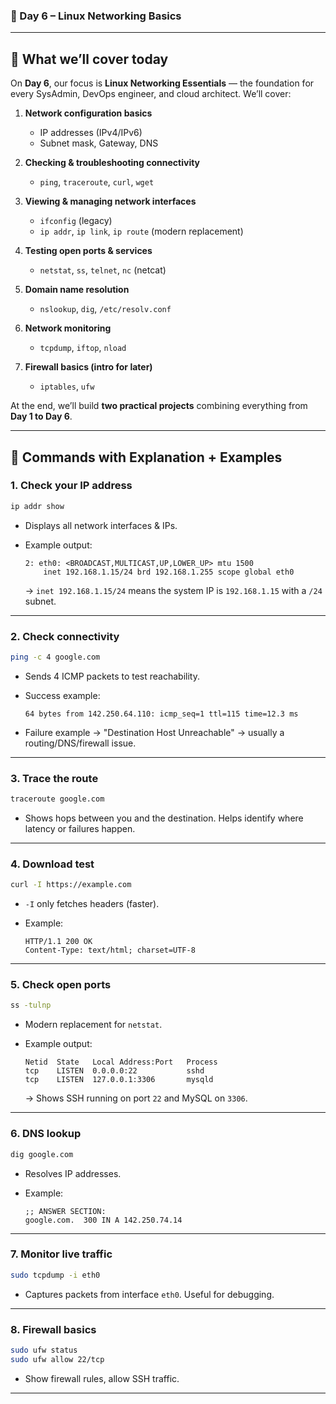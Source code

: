 
### 📌 Day 6 – Linux Networking Basics

---

## 🔹 What we’ll cover today

On **Day 6**, our focus is **Linux Networking Essentials** — the foundation for every SysAdmin, DevOps engineer, and cloud architect.
We’ll cover:

1. **Network configuration basics**

   * IP addresses (IPv4/IPv6)
   * Subnet mask, Gateway, DNS
2. **Checking & troubleshooting connectivity**

   * `ping`, `traceroute`, `curl`, `wget`
3. **Viewing & managing network interfaces**

   * `ifconfig` (legacy)
   * `ip addr`, `ip link`, `ip route` (modern replacement)
4. **Testing open ports & services**

   * `netstat`, `ss`, `telnet`, `nc` (netcat)
5. **Domain name resolution**

   * `nslookup`, `dig`, `/etc/resolv.conf`
6. **Network monitoring**

   * `tcpdump`, `iftop`, `nload`
7. **Firewall basics (intro for later)**

   * `iptables`, `ufw`

At the end, we’ll build **two practical projects** combining everything from **Day 1 to Day 6**.

---

## 🔹 Commands with Explanation + Examples

### 1. **Check your IP address**

```bash
ip addr show
```

* Displays all network interfaces & IPs.
* Example output:

  ```
  2: eth0: <BROADCAST,MULTICAST,UP,LOWER_UP> mtu 1500
      inet 192.168.1.15/24 brd 192.168.1.255 scope global eth0
  ```

  → `inet 192.168.1.15/24` means the system IP is `192.168.1.15` with a `/24` subnet.

---

### 2. **Check connectivity**

```bash
ping -c 4 google.com
```

* Sends 4 ICMP packets to test reachability.
* Success example:

  ```
  64 bytes from 142.250.64.110: icmp_seq=1 ttl=115 time=12.3 ms
  ```
* Failure example → "Destination Host Unreachable" → usually a routing/DNS/firewall issue.

---

### 3. **Trace the route**

```bash
traceroute google.com
```

* Shows hops between you and the destination. Helps identify where latency or failures happen.

---

### 4. **Download test**

```bash
curl -I https://example.com
```

* `-I` only fetches headers (faster).
* Example:

  ```
  HTTP/1.1 200 OK
  Content-Type: text/html; charset=UTF-8
  ```

---

### 5. **Check open ports**

```bash
ss -tulnp
```

* Modern replacement for `netstat`.
* Example output:

  ```
  Netid  State   Local Address:Port   Process
  tcp    LISTEN  0.0.0.0:22           sshd
  tcp    LISTEN  127.0.0.1:3306       mysqld
  ```

  → Shows SSH running on port `22` and MySQL on `3306`.

---

### 6. **DNS lookup**

```bash
dig google.com
```

* Resolves IP addresses.
* Example:

  ```
  ;; ANSWER SECTION:
  google.com.  300 IN A 142.250.74.14
  ```

---

### 7. **Monitor live traffic**

```bash
sudo tcpdump -i eth0
```

* Captures packets from interface `eth0`. Useful for debugging.

---

### 8. **Firewall basics**

```bash
sudo ufw status
sudo ufw allow 22/tcp
```

* Show firewall rules, allow SSH traffic.

---


